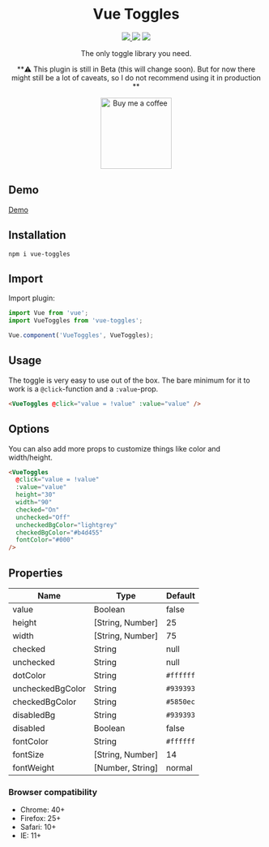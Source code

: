 <h1 align="center">Vue Toggles</h1>

<p align="center">
<a href="https://www.npmjs.com/package/vue-toggles"><img src="https://img.shields.io/npm/v/vue-toggles.svg?style=flat-square"/> <img src="https://img.shields.io/npm/dm/vue-toggles.svg?style=flat-square"/></a> <a href="https://vuejs.org/"><img src="https://img.shields.io/badge/vue-2.x-brightgreen.svg?style=flat-square"/></a>
</p>

<p align="center">
The only toggle library you need.
</p>

<p align="center">
**⚠️ This plugin is still in Beta (this will change soon). But for now there might still be a lot of caveats, so I do not recommend using it in production **
</p>

<p align="center">
  <a href="https://www.buymeacoff.ee/Nifel">
    <img
         width="140"
         alt="Buy me a coffee"
         src="https://user-images.githubusercontent.com/1577802/36840220-21beb89c-1d3c-11e8-98a4-45fc334842cf.png">
  </a>
</p>

## Demo

[Demo](https://vue-toggles.netlify.app/)

## Installation

```
npm i vue-toggles
```

## Import

Import plugin:

```javascript
import Vue from 'vue';
import VueToggles from 'vue-toggles';

Vue.component('VueToggles', VueToggles);
```

## Usage

The toggle is very easy to use out of the box. The bare minimum for it to work is a `@click`-function and a `:value`-prop.

```html
<VueToggles @click="value = !value" :value="value" />
```

## Options

You can also add more props to customize things like color and width/height.

```html
<VueToggles
  @click="value = !value"
  :value="value"
  height="30"
  width="90"
  checked="On"
  unchecked="Off"
  uncheckedBgColor="lightgrey"
  checkedBgColor="#b4d455"
  fontColor="#000"
/>
```

## Properties

| Name             | Type             | Default   |
| ---------------- | ---------------- | --------- |
| value            | Boolean          | false     |
| height           | [String, Number] | 25        |
| width            | [String, Number] | 75        |
| checked          | String           | null      |
| unchecked        | String           | null      |
| dotColor         | String           | `#ffffff` |
| uncheckedBgColor | String           | `#939393` |
| checkedBgColor   | String           | `#5850ec` |
| disabledBg       | String           | `#939393` |
| disabled         | Boolean          | false     |
| fontColor        | String           | `#ffffff` |
| fontSize         | [String, Number] | 14        |
| fontWeight       | [Number, String] | normal    |

### Browser compatibility

- Chrome: 40+
- Firefox: 25+
- Safari: 10+
- IE: 11+
